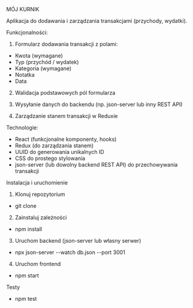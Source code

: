 MÓJ KURNIK


Aplikacja do dodawania i zarządzania transakcjami (przychody, wydatki).

Funkcjonalności:

1. Formularz dodawania transakcji z polami:
- Kwota (wymagane)
- Typ (przychód / wydatek)
- Kategoria (wymagane)
- Notatka
- Data

2. Walidacja podstawowych pól formularza

3. Wysyłanie danych do backendu (np. json-server lub inny REST API)

4. Zarządzanie stanem transakcji w Reduxie


Technologie:
- React (funkcjonalne komponenty, hooks)
- Redux (do zarządzania stanem)
- UUID do generowania unikalnych ID
- CSS do prostego stylowania
- json-server (lub dowolny backend REST API) do przechowywania transakcji

Instalacja i uruchomienie
1. Klonuj repozytorium
- git clone <adres-repozytorium>
2. Zainstaluj zależności
- npm install
3. Uruchom backend (json-server lub własny serwer)
- npx json-server --watch db.json --port 3001
4. Uruchom frontend
- npm start

Testy
- npm test

